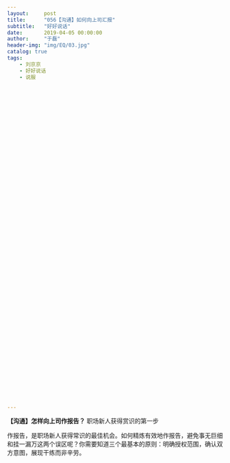 ```yaml
---
layout:     post
title:      "056【沟通】如何向上司汇报"
subtitle:   "好好说话"
date:       2019-04-05 00:00:00
author:     "于磊"
header-img: "img/EQ/03.jpg"
catalog: true
tags:
    - 刘京京
    - 好好说话
    - 说服






















































---
```


**【沟通】怎样向上司作报告？**
职场新人获得赏识的第一步


作报告，是职场新人获得常识的最佳机会。如何精炼有效地作报告，避免事无巨细和挂一漏万这两个误区呢？你需要知道三个最基本的原则：明确授权范围，确认双方意图，展现干练而非辛劳。